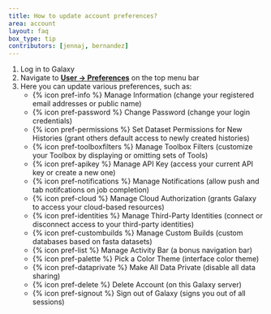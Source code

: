 ```yaml
---
title: How to update account preferences?
area: account
layout: faq
box_type: tip
contributors: [jennaj, bernandez]
---
```



1. Log in to Galaxy
2. Navigate to [**User -> Preferences**](https://my.galaxy.training/?path=/user) on the top menu bar
3. Here you can update various preferences, such as:
   - {% icon pref-info %} Manage Information (change your registered email addresses or public name)
   - {% icon pref-password %} Change Password (change your login credentials)
   - {% icon pref-permissions %} Set Dataset Permissions for New Histories (grant others default access to newly created histories)
   - {% icon pref-toolboxfilters %} Manage Toolbox Filters (customize your Toolbox by displaying or omitting sets of Tools)
   - {% icon pref-apikey %} Manage API Key (access your current API key or create a new one)
   - {% icon pref-notifications %} Manage Notifications (allow push and tab notifcations on job completion)
   - {% icon pref-cloud %} Manage Cloud Authorization (grants Galaxy to access your cloud-based resources)
   - {% icon pref-identities %} Manage Third-Party Identities (connect or disconnect access to your third-party identities)
   - {% icon pref-custombuilds %} Manage Custom Builds (custom databases based on fasta datasets)
   - {% icon pref-list %} Manage Activity Bar (a bonus navigation bar)
   - {% icon pref-palette %} Pick a Color Theme (interface color theme)
   - {% icon pref-dataprivate %} Make All Data Private (disable all data sharing)
   - {% icon pref-delete %} Delete Account (on this Galaxy server)
   - {% icon pref-signout %} Sign out of Galaxy (signs you out of all sessions)
